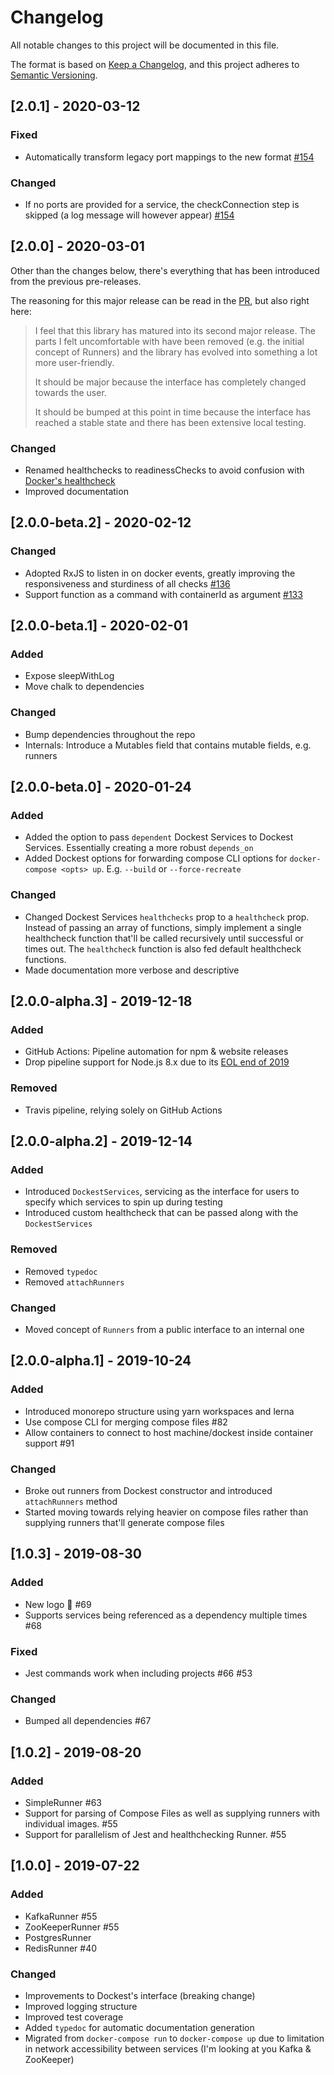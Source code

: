 # Changelog

All notable changes to this project will be documented in this file.

The format is based on [Keep a Changelog](https://keepachangelog.com/en/1.0.0/),
and this project adheres to [Semantic Versioning](https://semver.org/spec/v2.0.0.html).

## [2.0.1] - 2020-03-12

### Fixed

- Automatically transform legacy port mappings to the new format [#154](https://github.com/erikengervall/dockest/pull/154)

### Changed

- If no ports are provided for a service, the checkConnection step is skipped (a log message will however appear) [#154](https://github.com/erikengervall/dockest/pull/154)

## [2.0.0] - 2020-03-01

Other than the changes below, there's everything that has been introduced from the previous pre-releases.

The reasoning for this major release can be read in the [PR](https://github.com/erikengervall/dockest/pull/139#issue-376790491), but also right here:

> I feel that this library has matured into its second major release. The parts I felt uncomfortable with have been removed (e.g. the initial concept of Runners) and the library has evolved into something a lot more user-friendly.
>
> It should be major because the interface has completely changed towards the user.
>
> It should be bumped at this point in time because the interface has reached a stable state and there has been extensive local testing.

### Changed

- Renamed healthchecks to readinessChecks to avoid confusion with [Docker's healthcheck](https://docs.docker.com/engine/reference/builder/#healthcheck)
- Improved documentation

## [2.0.0-beta.2] - 2020-02-12

### Changed

- Adopted RxJS to listen in on docker events, greatly improving the responsiveness and sturdiness of all checks [#136](https://github.com/erikengervall/dockest/pull/136)
- Support function as a command with containerId as argument [#133](https://github.com/erikengervall/dockest/pull/133)

## [2.0.0-beta.1] - 2020-02-01

### Added

- Expose sleepWithLog
- Move chalk to dependencies

### Changed

- Bump dependencies throughout the repo
- Internals: Introduce a Mutables field that contains mutable fields, e.g. runners

## [2.0.0-beta.0] - 2020-01-24

### Added

- Added the option to pass `dependent` Dockest Services to Dockest Services. Essentially creating a more robust `depends_on`
- Added Dockest options for forwarding compose CLI options for `docker-compose <opts> up`. E.g. `--build` or `--force-recreate`

### Changed

- Changed Dockest Services `healthchecks` prop to a `healthcheck` prop. Instead of passing an array of functions, simply implement a single healthcheck function that'll be called recursively until successful or times out. The `healthcheck` function is also fed default healthcheck functions.
- Made documentation more verbose and descriptive

## [2.0.0-alpha.3] - 2019-12-18

### Added

- GitHub Actions: Pipeline automation for npm & website releases
- Drop pipeline support for Node.js 8.x due to its [EOL end of 2019](https://nodejs.org/en/about/releases/)

### Removed

- Travis pipeline, relying solely on GitHub Actions

## [2.0.0-alpha.2] - 2019-12-14

### Added

- Introduced `DockestServices`, servicing as the interface for users to specify which services to spin up during testing
- Introduced custom healthcheck that can be passed along with the `DockestServices`

### Removed

- Removed `typedoc`
- Removed `attachRunners`

### Changed

- Moved concept of `Runners` from a public interface to an internal one

## [2.0.0-alpha.1] - 2019-10-24

### Added

- Introduced monorepo structure using yarn workspaces and lerna
- Use compose CLI for merging compose files #82
- Allow containers to connect to host machine/dockest inside container support #91

### Changed

- Broke out runners from Dockest constructor and introduced `attachRunners` method
- Started moving towards relying heavier on compose files rather than supplying runners that'll generate compose files

## [1.0.3] - 2019-08-30

### Added

- New logo 🎉 #69
- Supports services being referenced as a dependency multiple times #68

### Fixed

- Jest commands work when including projects #66 #53

### Changed

- Bumped all dependencies #67

## [1.0.2] - 2019-08-20

### Added

- SimpleRunner #63
- Support for parsing of Compose Files as well as supplying runners with individual images. #55
- Support for parallelism of Jest and healthchecking Runner. #55

## [1.0.0] - 2019-07-22

### Added

- KafkaRunner #55
- ZooKeeperRunner #55
- PostgresRunner
- RedisRunner #40

### Changed

- Improvements to Dockest's interface (breaking change)
- Improved logging structure
- Improved test coverage
- Added `typedoc` for automatic documentation generation
- Migrated from `docker-compose run` to `docker-compose up` due to limitation in network accessibility between services (I'm looking at you Kafka & ZooKeeper)
